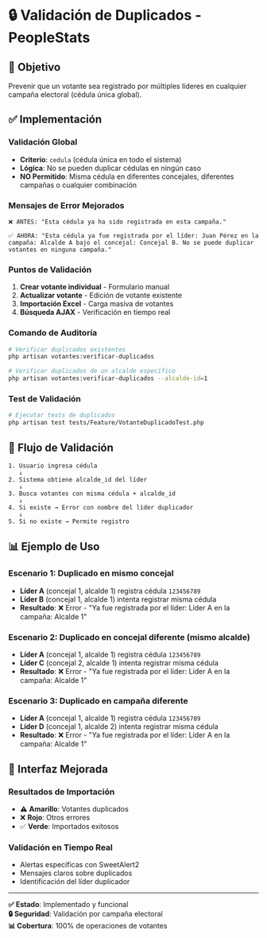 # 🔒 Validación de Duplicados - PeopleStats

## 🎯 Objetivo
Prevenir que un votante sea registrado por múltiples líderes en cualquier campaña electoral (cédula única global).

## ✅ Implementación

### **Validación Global**
- **Criterio**: `cedula` (cédula única en todo el sistema)
- **Lógica**: No se pueden duplicar cédulas en ningún caso
- **NO Permitido**: Misma cédula en diferentes concejales, diferentes campañas o cualquier combinación

### **Mensajes de Error Mejorados**
```
❌ ANTES: "Esta cédula ya ha sido registrada en esta campaña."

✅ AHORA: "Esta cédula ya fue registrada por el líder: Juan Pérez en la campaña: Alcalde A bajo el concejal: Concejal B. No se puede duplicar votantes en ninguna campaña."
```

### **Puntos de Validación**
1. **Crear votante individual** - Formulario manual
2. **Actualizar votante** - Edición de votante existente
3. **Importación Excel** - Carga masiva de votantes
4. **Búsqueda AJAX** - Verificación en tiempo real

### **Comando de Auditoría**
```bash
# Verificar duplicados existentes
php artisan votantes:verificar-duplicados

# Verificar duplicados de un alcalde específico
php artisan votantes:verificar-duplicados --alcalde-id=1
```

### **Test de Validación**
```bash
# Ejecutar tests de duplicados
php artisan test tests/Feature/VotanteDuplicadoTest.php
```

## 🔄 Flujo de Validación

```
1. Usuario ingresa cédula
   ↓
2. Sistema obtiene alcalde_id del líder
   ↓
3. Busca votantes con misma cédula + alcalde_id
   ↓
4. Si existe → Error con nombre del líder duplicador
   ↓
5. Si no existe → Permite registro
```

## 📊 Ejemplo de Uso

### **Escenario 1: Duplicado en mismo concejal**
- **Líder A** (concejal 1, alcalde 1) registra cédula `123456789`
- **Líder B** (concejal 1, alcalde 1) intenta registrar misma cédula
- **Resultado**: ❌ Error - "Ya fue registrada por el líder: Líder A en la campaña: Alcalde 1"

### **Escenario 2: Duplicado en concejal diferente (mismo alcalde)**
- **Líder A** (concejal 1, alcalde 1) registra cédula `123456789`
- **Líder C** (concejal 2, alcalde 1) intenta registrar misma cédula
- **Resultado**: ❌ Error - "Ya fue registrada por el líder: Líder A en la campaña: Alcalde 1"

### **Escenario 3: Duplicado en campaña diferente**
- **Líder A** (concejal 1, alcalde 1) registra cédula `123456789`
- **Líder D** (concejal 1, alcalde 2) intenta registrar misma cédula
- **Resultado**: ❌ Error - "Ya fue registrada por el líder: Líder A en la campaña: Alcalde 1"

## 🎨 Interfaz Mejorada

### **Resultados de Importación**
- ⚠️ **Amarillo**: Votantes duplicados
- ❌ **Rojo**: Otros errores
- ✅ **Verde**: Importados exitosos

### **Validación en Tiempo Real**
- Alertas específicas con SweetAlert2
- Mensajes claros sobre duplicados
- Identificación del líder duplicador

---

**✅ Estado**: Implementado y funcional  
**🔒 Seguridad**: Validación por campaña electoral  
**📊 Cobertura**: 100% de operaciones de votantes
